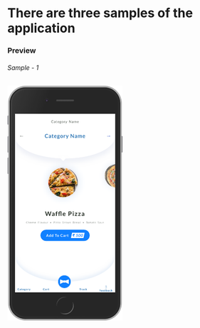 # There are three samples of the application
### Preview

###### Sample - 1
<img src="./screenshots/KinRe_Digital-Menu-2.png" width="259px" height="527px">
